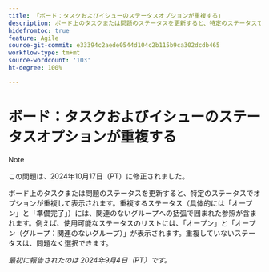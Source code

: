 ```yaml
---
title: 「ボード：タスクおよびイシューのステータスオプションが重複する」
description: ボード上のタスクまたは問題のステータスを更新すると、特定のステータスでオプションが重複して表示されます。
hidefromtoc: true
feature: Agile
source-git-commit: e33394c2aede0544d104c2b115b9ca302dcdb465
workflow-type: tm+mt
source-wordcount: '103'
ht-degree: 100%

---
```


# ボード：タスクおよびイシューのステータスオプションが重複する


>[!NOTE]
>
>この問題は、2024年10月17日（PT）に修正されました。


ボード上のタスクまたは問題のステータスを更新すると、特定のステータスでオプションが重複して表示されます。重複するステータス（具体的には「オープン」と「準備完了」）には、関連のないグループへの括弧で囲まれた参照が含まれます。例えば、使用可能なステータスのリストには、「オープン」と「オープン（グループ：関連のないグループ）」が表示されます。重複していないステータスは、問題なく選択できます。

_最初に報告されたのは 2024年9月4日（PT）です。_
